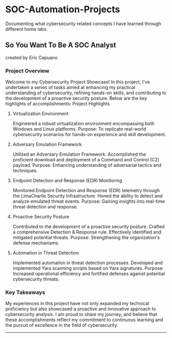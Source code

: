 # SOC-Automation-Projects
Documenting what cybersecurity related concepts I have learned through different home labs.

## So You Want To Be A SOC Analyst 
created by Eric Capuano
### Project Overview

Welcome to my Cybersecurity Project Showcase! In this project, I've undertaken a series of tasks aimed at enhancing my practical understanding of cybersecurity, refining hands-on skills, and contributing to the development of a proactive security posture. Below are the key highlights of accomplishments:
Project Highlights
1. Virtualization Environment

    Engineered a robust virtualization environment encompassing both Windows and Linux platforms.
    Purpose: To replicate real-world cybersecurity scenarios for hands-on experience and skill development.

2. Adversary Emulation Framework

    Utilized an Adversary Emulation Framework.
    Accomplished the proficient download and deployment of a Command and Control (C2) payload.
    Purpose: Enhancing understanding of adversarial tactics and techniques.

3. Endpoint Detection and Response (EDR) Monitoring

    Monitored Endpoint Detection and Response (EDR) telemetry through the LimaCharlie Security Infrastructure.
    Honed the ability to detect and analyze emulated threat events.
    Purpose: Gaining insights into real-time threat detection and response.

4. Proactive Security Posture

    Contributed to the development of a proactive security posture.
    Crafted a comprehensive Detection & Response rule.
    Effectively identified and mitigated potential threats.
    Purpose: Strengthening the organization's defense mechanisms.

5. Automation in Threat Detection

    Implemented automation in threat detection processes.
    Developed and implemented Yara scanning scripts based on Yara signatures.
    Purpose: Increased operational efficiency and fortified defenses against potential cybersecurity threats.

### Key Takeaways

My experiences in this project have not only expanded my technical proficiency but also showcased a proactive and innovative approach to cybersecurity analysis. I am proud to share my journey, and believe that these accomplishments reflect my commitment to continuous learning and the pursuit of excellence in the field of cybersecurity.

---


